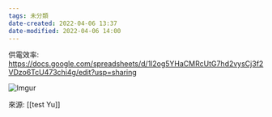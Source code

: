 ```yaml
---
tags: 未分類 
date-created: 2022-04-06 13:37
date-modified: 2022-04-06 14:00
---
```


供電效率: 
https://docs.google.com/spreadsheets/d/1l2og5YHaCMRcUtG7hd2vysCj3f2VDzo6TcU473chi4g/edit?usp=sharing

![Imgur](https://i.imgur.com/rEQSjeT.jpg)

來源: 
[[test Yu]]